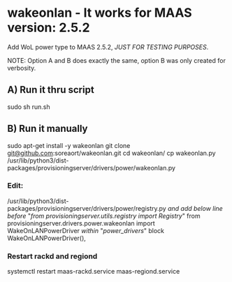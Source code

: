 # wakeonlan - It works for MAAS version: 2.5.2

Add WoL power type to MAAS 2.5.2, *JUST FOR TESTING PURPOSES*. 

NOTE: Option A and B does exactly the same, option B was only created for verbosity.

## A) Run it thru script
sudo sh run.sh

## B) Run it manually 
sudo apt-get install -y wakeonlan
git clone git@github.com:soreaort/wakeonlan.git
cd wakeonlan/
cp wakeonlan.py /usr/lib/python3/dist-packages/provisioningserver/drivers/power/wakeonlan.py

### Edit:
/usr/lib/python3/dist-packages/provisioningserver/drivers/power/registry.py
*and add below line before* "_from provisioningserver.utils.registry import Registry_" 
from provisioningserver.drivers.power.wakeonlan import WakeOnLANPowerDriver
*within* "_power_drivers_" block
WakeOnLANPowerDriver(), 

### Restart rackd and regiond
systemctl restart maas-rackd.service maas-regiond.service
